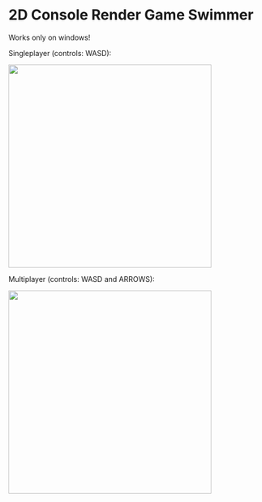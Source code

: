 # 2D Console Render Game Swimmer
Works only on windows!

Singleplayer (controls: WASD):

<img src="https://i.ibb.co/fXbwMb8/1.png" width="400" height="400" />

Multiplayer (controls: WASD and ARROWS):

<img src="https://i.ibb.co/Nmt8SgZ/2.png" width="400" height="400" />

